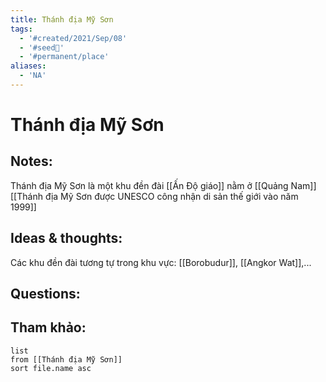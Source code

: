 ```yaml
---
title: Thánh địa Mỹ Sơn
tags:
  - '#created/2021/Sep/08'
  - '#seed🥜'
  - '#permanent/place'
aliases:
  - 'NA'
---
```

# Thánh địa Mỹ Sơn

## Notes:
Thánh địa Mỹ Sơn là một khu đền đài [[Ấn Độ giáo]] nằm ở [[Quảng Nam]]
[[Thánh địa Mỹ Sơn được UNESCO công nhận di sản thế giới vào năm 1999]]

## Ideas & thoughts:
Các khu đền đài tương tự trong khu vực: [[Borobudur]], [[Angkor Wat]],...
## Questions:


## Tham khảo:
```dataview
list
from [[Thánh địa Mỹ Sơn]]
sort file.name asc
```